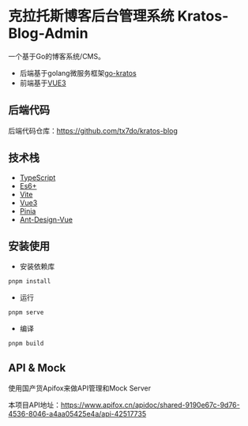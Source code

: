# 克拉托斯博客后台管理系统 Kratos-Blog-Admin 

一个基于Go的博客系统/CMS。

- 后端基于golang微服务框架[go-kratos](https://go-kratos.dev/)
- 前端基于[VUE3](https://vuejs.org/)

## 后端代码

后端代码仓库：<https://github.com/tx7do/kratos-blog>

## 技术栈

- [TypeScript](https://www.typescriptlang.org/)
- [Es6+](http://es6.ruanyifeng.com/)
- [Vite](https://vitejs.dev/)
- [Vue3](https://v3.vuejs.org/)
- [Pinia](https://pinia.vuejs.org/)
- [Ant-Design-Vue](https://2x.antdv.com/docs/vue/introduce-cn/)

## 安装使用

- 安装依赖库

```bash
pnpm install
```

- 运行

```bash
pnpm serve
```

- 编译

```bash
pnpm build
```

## API & Mock

使用国产货Apifox来做API管理和Mock Server

本项目API地址：<https://www.apifox.cn/apidoc/shared-9190e67c-9d76-4536-8046-a4aa05425e4a/api-42517735>

